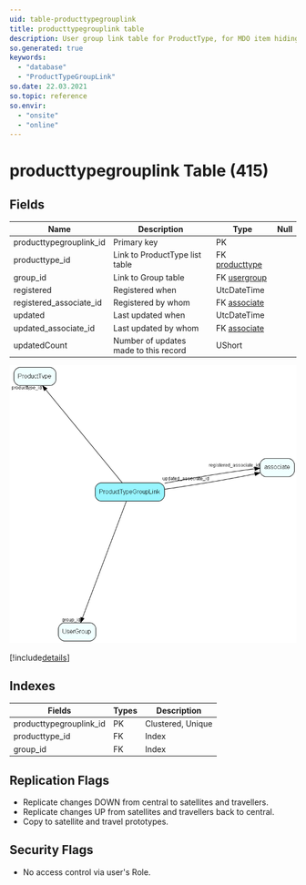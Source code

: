 ```yaml
---
uid: table-producttypegrouplink
title: producttypegrouplink table
description: User group link table for ProductType, for MDO item hiding
so.generated: true
keywords:
  - "database"
  - "ProductTypeGroupLink"
so.date: 22.03.2021
so.topic: reference
so.envir:
  - "onsite"
  - "online"
---
```


# producttypegrouplink Table (415)

## Fields

| Name | Description | Type | Null |
|------|-------------|------|:----:|
|producttypegrouplink\_id|Primary key|PK| |
|producttype\_id|Link to ProductType list table|FK [producttype](producttype.md)| |
|group\_id|Link to Group table|FK [usergroup](usergroup.md)| |
|registered|Registered when|UtcDateTime| |
|registered\_associate\_id|Registered by whom|FK [associate](associate.md)| |
|updated|Last updated when|UtcDateTime| |
|updated\_associate\_id|Last updated by whom|FK [associate](associate.md)| |
|updatedCount|Number of updates made to this record|UShort| |


![ProductTypeGroupLink table relationship diagram](./media/ProductTypeGroupLink.png)

[!include[details](./includes/ProductTypeGroupLink.md)]

## Indexes

| Fields | Types | Description |
|--------|-------|-------------|
|producttypegrouplink\_id |PK |Clustered, Unique |
|producttype\_id |FK |Index |
|group\_id |FK |Index |

## Replication Flags

* Replicate changes DOWN from central to satellites and travellers.
* Replicate changes UP from satellites and travellers back to central.
* Copy to satellite and travel prototypes.

## Security Flags

* No access control via user's Role.

